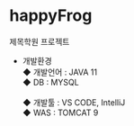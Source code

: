 # happyFrog
 제목학원 프로젝트<br>
- 개발환경<br> 
◆ 개발언어 : JAVA 11<br> 
◆ DB : MYSQL<br>  
◆ 개발툴 : VS CODE, IntelliJ<br>
◆ WAS : TOMCAT 9 
